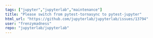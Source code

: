 ```yaml
---
tags: ["jupyter","jupyterlab","maintenance"]
title: "Please switch from pytest-tornasync to pytest-jupyter"
html_url: "https://github.com/jupyterlab/jupyterlab/issues/13794"
user: "frenzymadness"
repo: "jupyterlab/jupyterlab"
---
```


